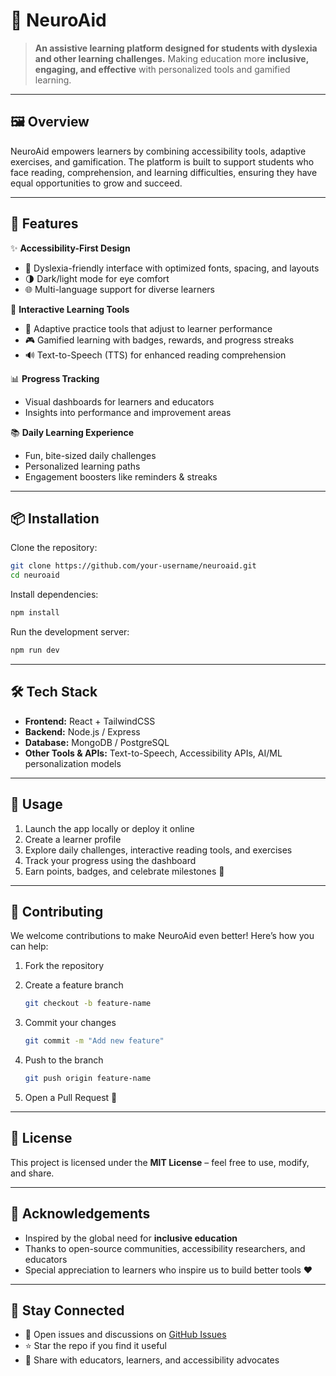 # 🌟 NeuroAid

> **An assistive learning platform designed for students with dyslexia and other learning challenges.**
> Making education more **inclusive, engaging, and effective** with personalized tools and gamified learning.

---

## 🖼️ Overview

NeuroAid empowers learners by combining accessibility tools, adaptive exercises, and gamification. The platform is built to support students who face reading, comprehension, and learning difficulties, ensuring they have equal opportunities to grow and succeed.

---

## 🚀 Features

✨ **Accessibility-First Design**

* 📖 Dyslexia-friendly interface with optimized fonts, spacing, and layouts
* 🌗 Dark/light mode for eye comfort
* 🌐 Multi-language support for diverse learners

🎯 **Interactive Learning Tools**

* 📝 Adaptive practice tools that adjust to learner performance
* 🎮 Gamified learning with badges, rewards, and progress streaks
* 🔊 Text-to-Speech (TTS) for enhanced reading comprehension

📊 **Progress Tracking**

* Visual dashboards for learners and educators
* Insights into performance and improvement areas

📚 **Daily Learning Experience**

* Fun, bite-sized daily challenges
* Personalized learning paths
* Engagement boosters like reminders & streaks

---

## 📦 Installation

Clone the repository:

```bash
git clone https://github.com/your-username/neuroaid.git
cd neuroaid
```

Install dependencies:

```bash
npm install
```

Run the development server:

```bash
npm run dev
```

---

## 🛠️ Tech Stack

* **Frontend:** React + TailwindCSS
* **Backend:** Node.js / Express
* **Database:** MongoDB / PostgreSQL
* **Other Tools & APIs:** Text-to-Speech, Accessibility APIs, AI/ML personalization models

---

## 📖 Usage

1. Launch the app locally or deploy it online
2. Create a learner profile
3. Explore daily challenges, interactive reading tools, and exercises
4. Track your progress using the dashboard
5. Earn points, badges, and celebrate milestones 🎉

---

## 🤝 Contributing

We welcome contributions to make NeuroAid even better! Here’s how you can help:

1. Fork the repository
2. Create a feature branch

   ```bash
   git checkout -b feature-name
   ```
3. Commit your changes

   ```bash
   git commit -m "Add new feature"
   ```
4. Push to the branch

   ```bash
   git push origin feature-name
   ```
5. Open a Pull Request 🚀

---


## 📜 License

This project is licensed under the **MIT License** – feel free to use, modify, and share.

---

## 🌟 Acknowledgements

* Inspired by the global need for **inclusive education**
* Thanks to open-source communities, accessibility researchers, and educators
* Special appreciation to learners who inspire us to build better tools ❤️

---

## 📣 Stay Connected

* 💬 Open issues and discussions on [GitHub Issues](https://github.com/your-username/neuroaid/issues)
* ⭐ Star the repo if you find it useful
* 🤝 Share with educators, learners, and accessibility advocates
